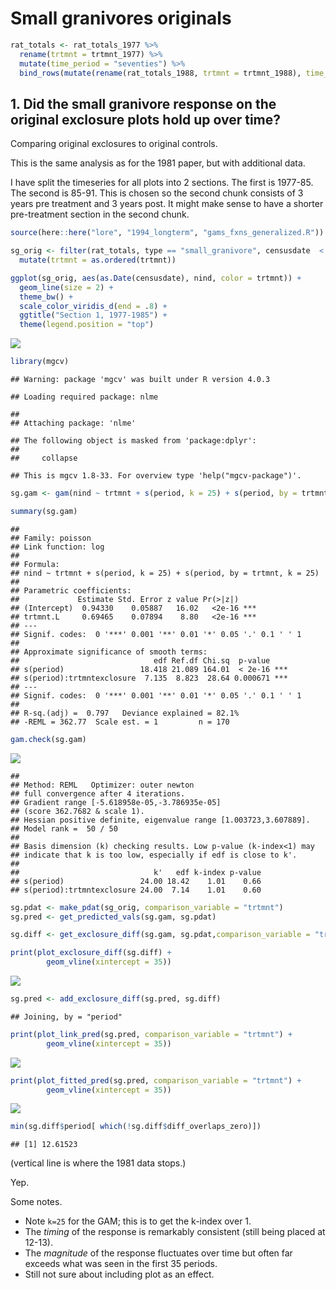 Small granivores originals
================

``` r
rat_totals <- rat_totals_1977 %>%
  rename(trtmnt = trtmnt_1977) %>%
  mutate(time_period = "seventies") %>%
  bind_rows(mutate(rename(rat_totals_1988, trtmnt = trtmnt_1988), time_period = "eighties"))
```

## 1\. Did the small granivore response on the **original** exclosure plots hold up over time?

Comparing original exclosures to original controls.

This is the same analysis as for the 1981 paper, but with additional
data.

I have split the timeseries for all plots into 2 sections. The first is
1977-85. The second is 85-91. This is chosen so the second chunk
consists of 3 years pre treatment and 3 years post. It might make sense
to have a shorter pre-treatment section in the second chunk.

``` r
source(here::here("lore", "1994_longterm", "gams_fxns_generalized.R"))

sg_orig <- filter(rat_totals, type == "small_granivore", censusdate  < as.Date("1985-01-01"), time_period == "seventies") %>%
  mutate(trtmnt = as.ordered(trtmnt))

ggplot(sg_orig, aes(as.Date(censusdate), nind, color = trtmnt)) +
  geom_line(size = 2) +
  theme_bw() +
  scale_color_viridis_d(end = .8) + 
  ggtitle("Section 1, 1977-1985") +
  theme(legend.position = "top")
```

![](sg_orig_files/figure-gfm/unnamed-chunk-2-1.png)<!-- -->

``` r
library(mgcv)
```

    ## Warning: package 'mgcv' was built under R version 4.0.3

    ## Loading required package: nlme

    ## 
    ## Attaching package: 'nlme'

    ## The following object is masked from 'package:dplyr':
    ## 
    ##     collapse

    ## This is mgcv 1.8-33. For overview type 'help("mgcv-package")'.

``` r
sg.gam <- gam(nind ~ trtmnt + s(period, k = 25) + s(period, by = trtmnt, k  = 25), data = sg_orig, family = poisson, method = "REML")

summary(sg.gam)
```

    ## 
    ## Family: poisson 
    ## Link function: log 
    ## 
    ## Formula:
    ## nind ~ trtmnt + s(period, k = 25) + s(period, by = trtmnt, k = 25)
    ## 
    ## Parametric coefficients:
    ##             Estimate Std. Error z value Pr(>|z|)    
    ## (Intercept)  0.94330    0.05887   16.02   <2e-16 ***
    ## trtmnt.L     0.69465    0.07894    8.80   <2e-16 ***
    ## ---
    ## Signif. codes:  0 '***' 0.001 '**' 0.01 '*' 0.05 '.' 0.1 ' ' 1
    ## 
    ## Approximate significance of smooth terms:
    ##                              edf Ref.df Chi.sq  p-value    
    ## s(period)                 18.418 21.089 164.01  < 2e-16 ***
    ## s(period):trtmntexclosure  7.135  8.823  28.64 0.000671 ***
    ## ---
    ## Signif. codes:  0 '***' 0.001 '**' 0.01 '*' 0.05 '.' 0.1 ' ' 1
    ## 
    ## R-sq.(adj) =  0.797   Deviance explained = 82.1%
    ## -REML = 362.77  Scale est. = 1         n = 170

``` r
gam.check(sg.gam)
```

![](sg_orig_files/figure-gfm/unnamed-chunk-2-2.png)<!-- -->

    ## 
    ## Method: REML   Optimizer: outer newton
    ## full convergence after 4 iterations.
    ## Gradient range [-5.618958e-05,-3.786935e-05]
    ## (score 362.7682 & scale 1).
    ## Hessian positive definite, eigenvalue range [1.003723,3.607889].
    ## Model rank =  50 / 50 
    ## 
    ## Basis dimension (k) checking results. Low p-value (k-index<1) may
    ## indicate that k is too low, especially if edf is close to k'.
    ## 
    ##                              k'   edf k-index p-value
    ## s(period)                 24.00 18.42    1.01    0.66
    ## s(period):trtmntexclosure 24.00  7.14    1.01    0.60

``` r
sg.pdat <- make_pdat(sg_orig, comparison_variable = "trtmnt")
sg.pred <- get_predicted_vals(sg.gam, sg.pdat)

sg.diff <- get_exclosure_diff(sg.gam, sg.pdat,comparison_variable = "trtmnt")

print(plot_exclosure_diff(sg.diff) +
        geom_vline(xintercept = 35))
```

![](sg_orig_files/figure-gfm/unnamed-chunk-2-3.png)<!-- -->

``` r
sg.pred <- add_exclosure_diff(sg.pred, sg.diff)
```

    ## Joining, by = "period"

``` r
print(plot_link_pred(sg.pred, comparison_variable = "trtmnt") +
        geom_vline(xintercept = 35))
```

![](sg_orig_files/figure-gfm/unnamed-chunk-2-4.png)<!-- -->

``` r
print(plot_fitted_pred(sg.pred, comparison_variable = "trtmnt") +
        geom_vline(xintercept = 35))
```

![](sg_orig_files/figure-gfm/unnamed-chunk-2-5.png)<!-- -->

``` r
min(sg.diff$period[ which(!sg.diff$diff_overlaps_zero)])
```

    ## [1] 12.61523

(vertical line is where the 1981 data stops.)

Yep.

Some notes.

  - Note `k=25` for the GAM; this is to get the k-index over 1.
  - The *timing* of the response is remarkably consistent (still being
    placed at 12-13).
  - The *magnitude* of the response fluctuates over time but often far
    exceeds what was seen in the first 35 periods.
  - Still not sure about including plot as an effect.
